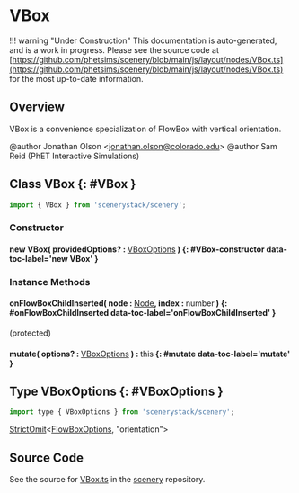 # VBox

!!! warning "Under Construction"
    This documentation is auto-generated, and is a work in progress. Please see the source code at
    [https://github.com/phetsims/scenery/blob/main/js/layout/nodes/VBox.ts](https://github.com/phetsims/scenery/blob/main/js/layout/nodes/VBox.ts) for the most up-to-date information.

## Overview

VBox is a convenience specialization of FlowBox with vertical orientation.

@author Jonathan Olson &lt;jonathan.olson@colorado.edu&gt;
@author Sam Reid (PhET Interactive Simulations)

## Class VBox {: #VBox }


```js
import { VBox } from 'scenerystack/scenery';
```
### Constructor

#### new VBox( providedOptions? : <span style="font-weight: 400;">[VBoxOptions](../scenery/VBox.md#VBoxOptions)</span> ) {: #VBox-constructor data-toc-label='new VBox' }

### Instance Methods

#### onFlowBoxChildInserted( node : <span style="font-weight: 400;">[Node](../scenery/Node.md)</span>, index : <span style="font-weight: 400;"><span style="color: hsla(calc(var(--md-hue) + 180deg),80%,40%,1);">number</span></span> ) {: #onFlowBoxChildInserted data-toc-label='onFlowBoxChildInserted' }

(protected)

#### mutate( options? : <span style="font-weight: 400;">[VBoxOptions](../scenery/VBox.md#VBoxOptions)</span> ) : <span style="font-weight: 400;"><span style="color: hsla(calc(var(--md-hue) + 180deg),80%,40%,1);">this</span></span> {: #mutate data-toc-label='mutate' }



## Type VBoxOptions {: #VBoxOptions }


```js
import type { VBoxOptions } from 'scenerystack/scenery';
```


[StrictOmit](../phet-core/StrictOmit.md)&lt;[FlowBoxOptions](../scenery/FlowBox.md#FlowBoxOptions), "orientation"&gt;



## Source Code

See the source for [VBox.ts](https://github.com/phetsims/scenery/blob/main/js/layout/nodes/VBox.ts) in the [scenery](https://github.com/phetsims/scenery) repository.
